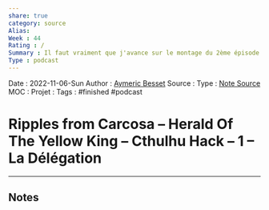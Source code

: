 ```yaml
---
share: true 
category: source
Alias:
Week : 44
Rating : /
Summary : Il faut vraiment que j'avance sur le montage du 2ème épisode du coup
Type : podcast
---
```

Date : 2022-11-06-Sun
Author : [Aymeric Besset](Aymeric%20Besset.md)
Source : 
Type : [Note Source](Note%20Source.md)
MOC :
Projet : 
Tags : #finished #podcast 

# Ripples from Carcosa – Herald Of The Yellow King – Cthulhu Hack – 1 – La Délégation


***

## Notes

